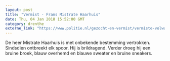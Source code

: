 ```yaml
---
layout: post
title: "Vermist - Frans Mistrate Haarhuis"
date: Thu, 04 Jan 2018 15:52:00 GMT
category: drenthe
externe_link: "https://www.politie.nl/gezocht-en-vermist/vermiste-volwassenen/2018/december/frans-mistrate-haarhuis.html"
---
```


De heer Mistrate Haarhuis is met onbekende bestemming vertrokken. Sindsdien ontbreekt elk spoor.  Hij is brildragend. Verder droeg hij een bruine broek, blauw overhemd en blauwe sweater en bruine sneakers.
